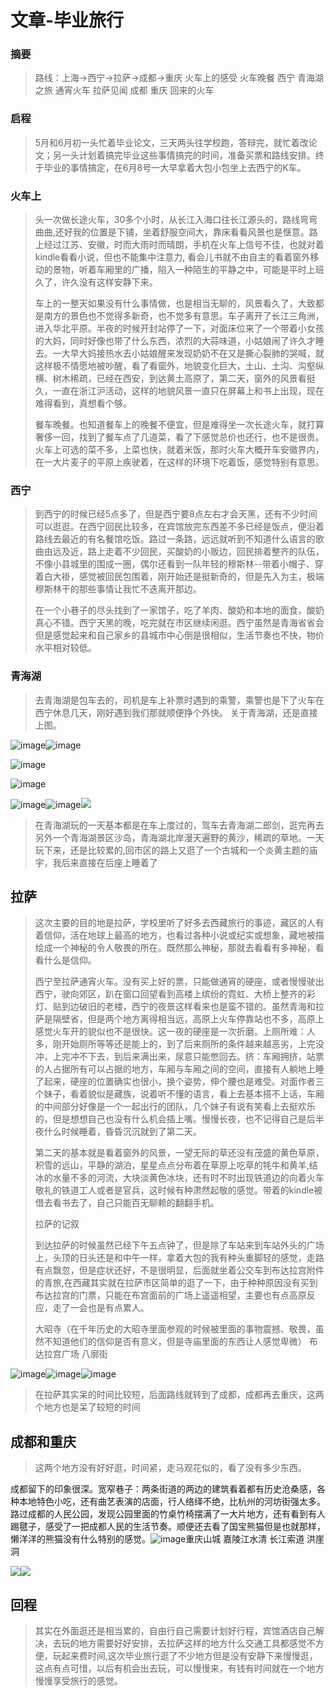 # 文章-毕业旅行

### 摘要

> 路线：上海-&gt;西宁-&gt;拉萨-&gt;成都-&gt;重庆 火车上的感受 火车晚餐 西宁 青海湖之旅 通宵火车 拉萨见闻 成都 重庆 回来的火车

### 启程

> 5月和6月初一头忙着毕业论文，三天两头往学校跑，答辩完，就忙着改论文；另一头计划着搞完毕业这些事情搞完的时间，准备买票和路线安排。终于毕业的事情搞定，在6月8号一大早拿着大包小包坐上去西宁的K车。

### 火车上

> 头一次做长途火车，30多个小时，从长江入海口往长江源头的，路线弯弯曲曲,还好我的位置是下铺，坐着舒服空间大，靠床看看风景也是惬意。路上经过江苏、安徽，时而大雨时而晴朗，手机在火车上信号不佳，也就对着kindle看看小说，但也不能集中注意力, 看会儿书就不由自主的看着窗外移动的景物，听着车厢里的广播，陷入一种陌生的平静之中，可能是平时上班久了，许久没有这样安静下来。
>
> 车上的一整天如果没有什么事情做，也是相当无聊的，风景看久了，大致都是南方的景色也不觉得多新奇，也不觉多有意思。车子离开了长江三角洲，进入华北平原。半夜的时候开封站停了一下，对面床位来了一个带着小女孩的大妈，同时好像也带了什么东西，浓烈的大蒜味道，小姑娘闹了许久才睡去。一大早大妈接热水去小姑娘醒来发现奶奶不在又是撕心裂肺的哭喊，就这样极不情愿地被吵醒，看了看窗外，地貌变化巨大，土山、土沟、沟壑纵横、树木稀疏，已经在西安，到达黄土高原了，第二天，窗外的风景看挺久，一直在浙江沪活动，这样的地貌风景一直只在屏幕上和书上出现，现在难得看到，真想看个够。
>
> 餐车晚餐。也知道餐车上的晚餐不便宜，但是难得坐一次长途火车，就打算奢侈一回，找到了餐车点了几道菜，看了下感觉总价也还行，也不是很贵。火车上可选的菜不多，上菜也快，就着米饭，那时火车大概开车安徽界内，在一大片麦子的平原上疾驶着，在这样的环境下吃着饭，感觉特别有意思。

### 西宁

> 到西宁的时候已经5点多了，但是西宁要8点左右才会天黑，还有不少时间可以逛逛。在西宁回民比较多，在宾馆放完东西差不多已经是饭点，便沿着路线去最近的有名餐馆吃饭。路过一条路，远远就听到不知道什么语言的歌曲由远及近，路上走着不少回民，买酸奶的小贩边，回民排着整齐的队伍，不像小县城里的围成一圈，偶尔还看到一队年轻的穆斯林--带着小帽子、穿着白大褂，感觉被回民包围着，刚开始还是挺新奇的，但是先入为主，极端穆斯林干的那些事情让我忙不迭离开那边。
>
> 在一个小巷子的尽头找到了一家馆子，吃了羊肉、酸奶和本地的面食，酸奶真心不错。西宁天黑的晚，吃完就在市区继续闲逛。西宁虽然是青海省省会但是感觉起来和自己家乡的县城市中心倒是很相似，生活节奏也不快，物价水平相对较低。

### 青海湖

> 去青海湖是包车去的，司机是车上补票时遇到的乘警，乘警也是下了火车在西宁休息几天，刚好遇到我们那就顺便挣个外快。 关于青海湖，还是直接上图。

![image](http://ww3.sinaimg.cn/mw690/b359f54bgw1f64sahxvi1j21kw16okcq.jpg)![image](http://ww4.sinaimg.cn/mw690/b359f54bgw1f64sagvu21j21kw16o7rf.jpg)

![image](http://ww1.sinaimg.cn/mw690/b359f54bgw1f64sadol7jj21kw16oh8g.jpg)

![image](http://ww1.sinaimg.cn/mw690/b359f54bgw1f64sabh0vzj21kw16oh6d.jpg)

![image](.gitbook/assets/qinghai_1%20%281%29.jpeg)![image](.gitbook/assets/qinghai_3.jpeg)![](assets/qinghai_4.jpeg)

> 在青海湖玩的一天基本都是在车上度过的，驾车去青海湖二郎剑，逛完再去另外一个青海湖景区沙岛，青海湖北岸漫天遍野的黄沙，稀疏的草地。一天玩下来，还是比较累的,回市区的路上又逛了一个古城和一个炎黄主题的庙宇，我后来直接在后座上睡着了

## 拉萨

> 这次主要的目的地是拉萨，学校里听了好多去西藏旅行的事迹，藏区的人有着信仰，活在地球上最高的地方，也看过各种小说或纪实或想象，藏地被描绘成一个神秘的令人敬畏的所在。既然那么神秘，那就去看看有多神秘，看看什么是信仰。
>
> 西宁至拉萨通宵火车。没有买上好的票，只能做通宵的硬座，或者慢慢驶出西宁，驶向郊区，趴在窗口回望看到高楼上缤纷的霓虹、大桥上整齐的彩灯、贴到边破旧的老楼，西宁的夜景这样看来也是蛮不错的。虽然青海和拉萨是隔壁省，但是两个地方离得相当远，高原上火车停靠站也不多，高原上感觉火车开的貌似也不是很快。这一夜的硬座是一次折磨。上厕所难：人多，刚开始厕所等等还是能上的，到了后来厕所的条件越来越恶劣，上完没冲，上完冲不下去，到后来满出来，尿意只能憋回去。挤：车厢拥挤，站票的人占据所有可以占据的地方，车厢与车厢之间的空间，直接有人躺地上睡了起来，硬座的位置确实也很小，换个姿势，伸个腰也是难受。对面作者三个妹子，看着貌似是藏族，说着听不懂的语言，看上去基本搭不上话，车厢的中间部分好像是一个一起出行的团队，几个妹子有说有笑看上去挺欢乐的，但是想想自己也没有什么机会插上嘴。慢慢长夜，也不记得自己是后半夜什么时候睡着，昏昏沉沉就到了第二天。
>
> 第二天的基本就是看着窗外的风景，一望无际的草还没有茂盛的黄色草原，积雪的远山，平静的湖泊，星星点点分布着在草原上吃草的牦牛和黄羊,结冰的水量不多的河流，大块淡黄色冰块，还有时不时出现铁道边的向着火车敬礼的铁道工人或者是官兵，这时候有种肃然起敬的感觉。带着的kindle被借去看书去了，自己只能百无聊赖的翻翻手机。
>
> 拉萨的记叙
>
> 到达拉萨的时候虽然已经下午五点钟了，但是除了车站来到车站外头的广场上，头顶的日头还是和中午一样，拿着大包的我有种头重脚轻的感觉，走路有点飘忽，但是症状还好，不是很明显，后面就坐着公交车到布达拉宫附件的青旅,在西藏其实就在拉萨市区简单的逛了一下，由于种种原因没有买到布达拉宫的门票，只能在布宫面前的广场上遥遥相望，主要也有点高原反应，走了一会也是有点累人。
>
> 大昭寺（在千年历史的大昭寺里面参观的时候被里面的事物震撼、敬畏，虽然不知道他们的信仰是否有意义，但是寺庙里面的东西让人感觉卑微） 布达拉宫广场 八廓街

![image](.gitbook/assets/lasa_0%20%281%29.jpg)![image](.gitbook/assets/lasa_1%20%281%29.jpeg)![image](.gitbook/assets/lasa_2%20%281%29.jpg)

> 在拉萨其实呆的时间比较短，后面路线就转到了成都，成都再去重庆，这两个地方也是呆了较短的时间

## 成都和重庆

> 这两个地方没有好好逛，时间紧，走马观花似的，看了没有多少东西。

成都留下的印象很深。宽窄巷子：两条街道的两边的建筑看着都有历史沧桑感，各种本地特色小吃，还有曲艺表演的店面，行人络绎不绝，比杭州的河坊街强太多。路过成都的人民公园，发现公园里面的竹桌竹椅摆满了一大片地方，还有看到有人踢毽子，感受了一把成都人民的生活节奏。顺便还去看了国宝熊猫但是也就那样，懒洋洋的熊猫没有什么特别的感觉。![image](.gitbook/assets/chengdu_1.jpeg)重庆山城 嘉陵江水清 长江索道 洪崖洞

![](assets/chongqing_1%20%281%29.jpg)![](assets/chongqing_0%20%281%29.jpeg)

## 回程

> 其实在外面逛还是相当累的，自由行自己需要计划好行程，宾馆酒店自己解决，去玩的地方需要好好安排，去拉萨这样的地方什么交通工具都感觉不方便，玩起来费时间,这次毕业旅行逛了不少地方但是没有安静下来慢慢逛，这点有点可惜，以后有机会出去玩，可以慢慢来，有钱有时间就在一个地方慢慢享受旅行的感觉。

